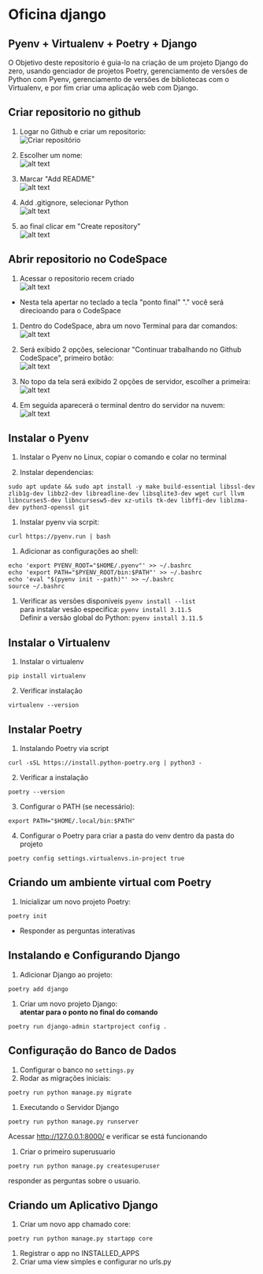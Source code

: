 # Oficina django
## Pyenv + Virtualenv + Poetry + Django

O Objetivo deste repositorio é guia-lo na criação de um projeto Django do zero, usando genciador de projetos Poetry, gerenciamento de versões de Python com Pyenv, gerenciamento de versões de bibliotecas com o Virtualenv, e por fim criar uma aplicação web com Django.

## Criar repositorio no github

1. Logar no Github e criar um repositorio: <br>
![Criar repositório](img/image.png)

1. Escolher um nome:<br>
![alt text](img/image-1.png)

1. Marcar "Add README"<br>
![alt text](img/image-2.png)

1. Add .gitignore, selecionar Python<br>
![alt text](img/image-3.png)

1. ao final clicar em "Create repository"<br>
![alt text](img/image-4.png)

## Abrir repositorio no CodeSpace

1. Acessar o repositorio recem criado<br>
![alt text](img/image-5.png) <br>
* Nesta tela apertar no teclado a tecla "ponto final" "." você será direcioando para o CodeSpace<br>

1. Dentro do CodeSpace, abra um novo Terminal para dar comandos:<br>
![alt text](img/image-6.png)

1. Será exibido 2 opções, selecionar "Continuar trabalhando no Github CodeSpace", primeiro botão: <br>
![alt text](<img/Captura de tela de 2025-02-21 08-46-24.png>)

1. No topo da tela será exibido 2 opções de servidor, escolher a primeira:<br>
![alt text](<img/Captura de tela de 2025-02-21 08-46-30.png>)

1. Em seguida aparecerá o terminal dentro do servidor na nuvem:<br>
![alt text](img/image-7.png)


## Instalar o Pyenv
1. Instalar o Pyenv no Linux, copiar o comando e colar no terminal<br>

1. Instalar dependencias:<br>
```
sudo apt update && sudo apt install -y make build-essential libssl-dev zlib1g-dev libbz2-dev libreadline-dev libsqlite3-dev wget curl llvm libncurses5-dev libncursesw5-dev xz-utils tk-dev libffi-dev liblzma-dev python3-openssl git
```
1. Instalar pyenv via scrpit: <br>
```
curl https://pyenv.run | bash
```

1. Adicionar as configurações ao shell:
```
echo 'export PYENV_ROOT="$HOME/.pyenv"' >> ~/.bashrc
echo 'export PATH="$PYENV_ROOT/bin:$PATH"' >> ~/.bashrc
echo 'eval "$(pyenv init --path)"' >> ~/.bashrc
source ~/.bashrc
```

1. Verificar as versões disponiveis ``pyenv install --list`` <br>
para instalar vesão especifica: ``pyenv install 3.11.5`` <br>
Definir a versão global do Python: ``pyenv install 3.11.5`` <br>

## Instalar o Virtualenv

1. Instalar o virtualenv<br>
```
pip install virtualenv
```
2. Verificar instalação<br>
```
virtualenv --version
```

## Instalar Poetry

1. Instalando Poetry via script<br>
```
curl -sSL https://install.python-poetry.org | python3 - 
```
2. Verificar a instalação<br>
```
poetry --version
```
3. Configurar o PATH (se necessário):<br>
```
export PATH="$HOME/.local/bin:$PATH"
```
4. Configurar o Poetry para criar a pasta do venv dentro da pasta do projeto
```
poetry config settings.virtualenvs.in-project true
```

## Criando um ambiente virtual com Poetry

1. Inicializar um novo projeto Poetry:
```
poetry init
```
* Responder as perguntas interativas

## Instalando e Configurando Django

1. Adicionar Django ao projeto:
```
poetry add django
```

1. Criar um novo projeto Django:<br>
**atentar para o ponto no final do comando**
```
poetry run django-admin startproject config . 
```

## Configuração do Banco de Dados

1. Configurar o banco no ``settings.py``
1. Rodar as migrações iniciais:
```
poetry run python manage.py migrate
```

1. Executando o Servidor Django
```
poetry run python manage.py runserver
```

Acessar http://127.0.0.1:8000/ e verificar se está funcionando

1. Criar o primeiro superusuario
```
poetry run python manage.py createsuperuser
```

responder as perguntas sobre o usuario.

## Criando um Aplicativo Django
1. Criar um novo app chamado core:

```
poetry run python manage.py startapp core
```

1. Registrar o app no INSTALLED_APPS
1. Criar uma view simples e configurar no urls.py

